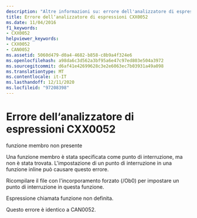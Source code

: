 ```yaml
---
description: "Altre informazioni su: errore dell'analizzatore di espressioni CXX0052"
title: Errore dell‘analizzatore di espressioni CXX0052
ms.date: 11/04/2016
f1_keywords:
- CXX0052
helpviewer_keywords:
- CXX0052
- CAN0052
ms.assetid: 5060d479-d0a4-4682-b858-c8b9a4f324e6
ms.openlocfilehash: a98da6c3d562a3bf95a6e47c97ed803e504a3972
ms.sourcegitcommit: d6af41e42699628c3e2e6063ec7b03931a49a098
ms.translationtype: MT
ms.contentlocale: it-IT
ms.lasthandoff: 12/11/2020
ms.locfileid: "97208398"
---
```

# <a name="expression-evaluator-error-cxx0052"></a>Errore dell‘analizzatore di espressioni CXX0052

funzione membro non presente

Una funzione membro è stata specificata come punto di interruzione, ma non è stata trovata. L'impostazione di un punto di interruzione in una funzione inline può causare questo errore.

Ricompilare il file con l'incorporamento forzato (/Ob0) per impostare un punto di interruzione in questa funzione.

Espressione chiamata funzione non definita.

Questo errore è identico a CAN0052.
